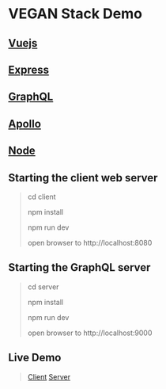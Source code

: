VEGAN Stack Demo
================

[Vuejs](https://vuejs.org/)
-------
[Express](https://expressjs.com/)
-------
[GraphQL](https://graphql.org)
---------
[Apollo](https://www.apollographql.com)
--------
[Node](https://nodejs.org/en/)
------

## Starting the client web server
> cd client
>
> npm install
>
> npm run dev
>
> open browser to http://localhost:8080

## Starting the GraphQL server
> cd server
>
> npm install
>
> npm run dev
>
> open browser to http://localhost:9000


## Live Demo
> [Client](https://alannguyen.info/todos)
> [Server](https://graph-yoga-example-sourdiesel.c9users.io)